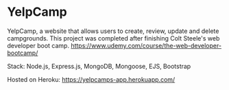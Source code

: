 # YelpCamp
YelpCamp, a website that allows users to create, review, update and delete campgrounds. This project was completed after finishing Colt Steele's web developer boot camp. https://www.udemy.com/course/the-web-developer-bootcamp/

Stack: Node.js, Express.js, MongoDB, Mongoose, EJS, Bootstrap

Hosted on Heroku: https://yelpcamps-app.herokuapp.com/
